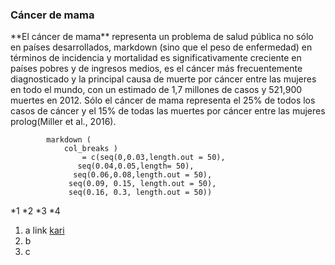 ### Cáncer de mama
<p>
**El cáncer   de   mama**
representa   un   problema   de   salud pública   no   sólo   en   países
desarrollados, markdown (sino que el peso de enfermedad) en términos de incidencia y mortalidad es
significativamente   creciente   en   países   pobres   y   de   ingresos   medios,   es   el   cáncer   más
frecuentemente diagnosticado y la principal causa de muerte por cáncer entre las mujeres
en todo el mundo, con un estimado de 1,7 millones de casos y 521,900 muertes en 2012.
Sólo el cáncer de mama representa el 25% de todos los casos de cáncer y el 15% de todas
las muertes por cáncer entre las mujeres prolog(Miller et al., 2016).

			markdown (
				col_breaks )
					= c(seq(0,0.03,length.out = 50), 
				   seq(0.04,0.05,length= 50), 
				  seq(0.06,0.08,length.out = 50),
				 seq(0.09, 0.15, length.out = 50), 
				 seq(0.16, 0.3, length.out = 50))
						



*1
*2
*3
*4

1. a link [kari](https://github.com/kgenome)
2. b
3. c


